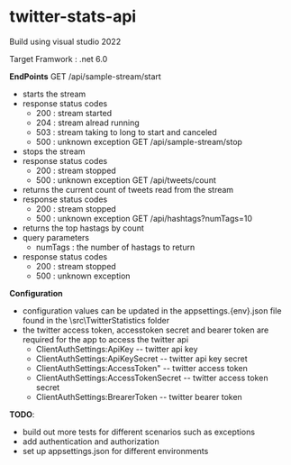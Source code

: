 # twitter-stats-api

Build using visual studio 2022

Target Framwork : .net 6.0

**EndPoints**
GET /api/sample-stream/start
  - starts the stream
  - response status codes
    - 200 : stream started
    - 204 : stream alread running
    - 503 : stream taking to long to start and canceled
    - 500 : unknown exception
GET /api/sample-stream/stop
  - stops the stream
  - response status codes
    - 200 : stream stopped
    - 500 : unknown exception
GET /api/tweets/count
  - returns the current count of tweets read from the stream
  - response status codes
    - 200 : stream stopped
    - 500 : unknown exception
GET /api/hashtags?numTags=10
  - returns the top hastags by count
  - query parameters
    - numTags : the number of hastags to return
  - response status codes
    - 200 : stream stopped
    - 500 : unknown exception
    
**Configuration**
- configuration values can be updated in the appsettings.{env}.json file found in the \src\TwitterStatistics folder
- the twitter access token, accesstoken secret and bearer token are required for the app to access the twitter api
  - ClientAuthSettings:ApiKey -- twitter api key
  - ClientAuthSettings:ApiKeySecret  -- twitter api key secret
  - ClientAuthSettings:AccessToken"  -- twitter access token
  - ClientAuthSettings:AccessTokenSecret  -- twitter access token secret
  - ClientAuthSettings:BrearerToken  -- twitter bearer token

**TODO**:
 - build out more tests for different scenarios such as exceptions
 - add authentication and authorization
 - set up appsettings.json for different environments
    
